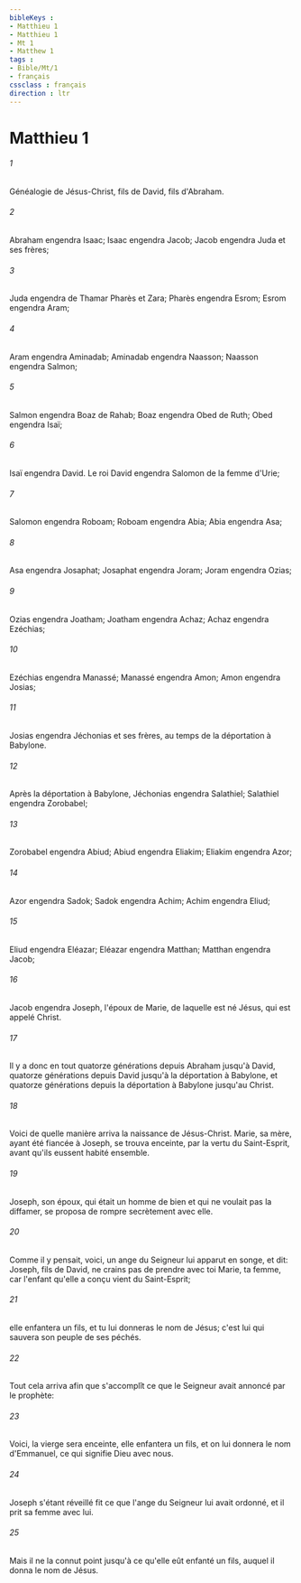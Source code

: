 ```yaml
---
bibleKeys : 
- Matthieu 1
- Matthieu 1
- Mt 1
- Matthew 1
tags : 
- Bible/Mt/1
- français
cssclass : français
direction : ltr
---
```


# Matthieu 1

###### 1
Généalogie de Jésus-Christ, fils de David, fils d'Abraham.
###### 2
Abraham engendra Isaac; Isaac engendra Jacob; Jacob engendra Juda et ses frères;
###### 3
Juda engendra de Thamar Pharès et Zara; Pharès engendra Esrom; Esrom engendra Aram;
###### 4
Aram engendra Aminadab; Aminadab engendra Naasson; Naasson engendra Salmon;
###### 5
Salmon engendra Boaz de Rahab; Boaz engendra Obed de Ruth; Obed engendra Isaï;
###### 6
Isaï engendra David. Le roi David engendra Salomon de la femme d'Urie;
###### 7
Salomon engendra Roboam; Roboam engendra Abia; Abia engendra Asa;
###### 8
Asa engendra Josaphat; Josaphat engendra Joram; Joram engendra Ozias;
###### 9
Ozias engendra Joatham; Joatham engendra Achaz; Achaz engendra Ezéchias;
###### 10
Ezéchias engendra Manassé; Manassé engendra Amon; Amon engendra Josias;
###### 11
Josias engendra Jéchonias et ses frères, au temps de la déportation à Babylone.
###### 12
Après la déportation à Babylone, Jéchonias engendra Salathiel; Salathiel engendra Zorobabel;
###### 13
Zorobabel engendra Abiud; Abiud engendra Eliakim; Eliakim engendra Azor;
###### 14
Azor engendra Sadok; Sadok engendra Achim; Achim engendra Eliud;
###### 15
Eliud engendra Eléazar; Eléazar engendra Matthan; Matthan engendra Jacob;
###### 16
Jacob engendra Joseph, l'époux de Marie, de laquelle est né Jésus, qui est appelé Christ.
###### 17
Il y a donc en tout quatorze générations depuis Abraham jusqu'à David, quatorze générations depuis David jusqu'à la déportation à Babylone, et quatorze générations depuis la déportation à Babylone jusqu'au Christ.
###### 18
Voici de quelle manière arriva la naissance de Jésus-Christ. Marie, sa mère, ayant été fiancée à Joseph, se trouva enceinte, par la vertu du Saint-Esprit, avant qu'ils eussent habité ensemble.
###### 19
Joseph, son époux, qui était un homme de bien et qui ne voulait pas la diffamer, se proposa de rompre secrètement avec elle.
###### 20
Comme il y pensait, voici, un ange du Seigneur lui apparut en songe, et dit: Joseph, fils de David, ne crains pas de prendre avec toi Marie, ta femme, car l'enfant qu'elle a conçu vient du Saint-Esprit;
###### 21
elle enfantera un fils, et tu lui donneras le nom de Jésus; c'est lui qui sauvera son peuple de ses péchés.
###### 22
Tout cela arriva afin que s'accomplît ce que le Seigneur avait annoncé par le prophète:
###### 23
Voici, la vierge sera enceinte, elle enfantera un fils, et on lui donnera le nom d'Emmanuel, ce qui signifie Dieu avec nous.
###### 24
Joseph s'étant réveillé fit ce que l'ange du Seigneur lui avait ordonné, et il prit sa femme avec lui.
###### 25
Mais il ne la connut point jusqu'à ce qu'elle eût enfanté un fils, auquel il donna le nom de Jésus.
